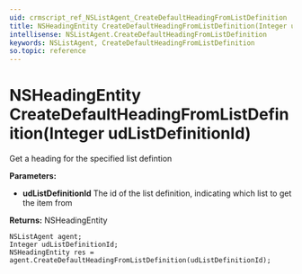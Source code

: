 ```yaml
---
uid: crmscript_ref_NSListAgent_CreateDefaultHeadingFromListDefinition
title: NSHeadingEntity CreateDefaultHeadingFromListDefinition(Integer udListDefinitionId)
intellisense: NSListAgent.CreateDefaultHeadingFromListDefinition
keywords: NSListAgent, CreateDefaultHeadingFromListDefinition
so.topic: reference
---
```


# NSHeadingEntity CreateDefaultHeadingFromListDefinition(Integer udListDefinitionId)

Get a heading for the specified list defintion

**Parameters:**
 - **udListDefinitionId** The id of the list definition, indicating which list to get the item from

**Returns:** NSHeadingEntity

```crmscript
NSListAgent agent;
Integer udListDefinitionId;
NSHeadingEntity res = agent.CreateDefaultHeadingFromListDefinition(udListDefinitionId);
```

